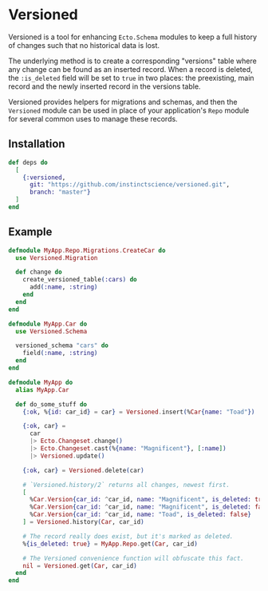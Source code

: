 # Versioned

Versioned is a tool for enhancing `Ecto.Schema` modules to keep a full
history of changes such that no historical data is lost.

The underlying method is to create a corresponding "versions" table where any
change can be found as an inserted record. When a record is deleted, the
`:is_deleted` field will be set to `true` in two places: the preexisting,
main record and the newly inserted record in the versions table.

Versioned provides helpers for migrations and schemas, and then the
`Versioned` module can be used in place of your application's `Repo` module
for several common uses to manage these records.

## Installation

```elixir
def deps do
  [
    {:versioned,
      git: "https://github.com/instinctscience/versioned.git",
      branch: "master"}
  ]
end
```

## Example

```elixir
defmodule MyApp.Repo.Migrations.CreateCar do
  use Versioned.Migration

  def change do
    create_versioned_table(:cars) do
      add(:name, :string)
    end
  end
end

defmodule MyApp.Car do
  use Versioned.Schema

  versioned_schema "cars" do
    field(:name, :string)
  end
end

defmodule MyApp do
  alias MyApp.Car

  def do_some_stuff do
    {:ok, %{id: car_id} = car} = Versioned.insert(%Car{name: "Toad"})

    {:ok, car} =
      car
      |> Ecto.Changeset.change()
      |> Ecto.Changeset.cast(%{name: "Magnificent"}, [:name])
      |> Versioned.update()

    {:ok, car} = Versioned.delete(car)

    # `Versioned.history/2` returns all changes, newest first.
    [
      %Car.Version{car_id: ^car_id, name: "Magnificent", is_deleted: true},
      %Car.Version{car_id: ^car_id, name: "Magnificent", is_deleted: false},
      %Car.Version{car_id: ^car_id, name: "Toad", is_deleted: false}
    ] = Versioned.history(Car, car_id)

    # The record really does exist, but it's marked as deleted.
    %{is_deleted: true} = MyApp.Repo.get(Car, car_id)

    # The Versioned convenience function will obfuscate this fact.
    nil = Versioned.get(Car, car_id)
  end
end
```